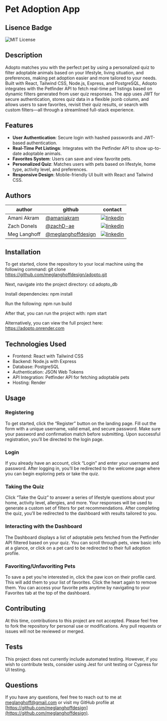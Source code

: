 # Pet Adoption App

## Lisence Badge
![MIT License](https://img.shields.io/badge/License-MIT-blue.svg)

## Description
Adopto matches you with the perfect pet by using a personalized quiz to filter adoptable animals based on your lifestyle, living situation, and preferences, making pet adoption easier and more tailored to your needs. Built with React, Tailwind CSS, Node.js, Express, and PostgreSQL, Adopto integrates with the Petfinder API to fetch real-time pet listings based on dynamic filters generated from user quiz responses. The app uses JWT for secure authentication, stores quiz data in a flexible jsonb column, and allows users to save favorites, revisit their quiz results, or search with custom filters—all through a streamlined full-stack experience.

## Features
- **User Authentication**: Secure login with hashed passwords and JWT-based authentication.
- **Real-Time Pet Listings**: Integrates with the Petfinder API to show up-to-date adoptable animals.
- **Favorites System**: Users can save and view favorite pets.
- **Personalized Quiz**: Matches users with pets based on lifestyle, home type, activity level, and preferences.
- **Responsive Design**: Mobile-friendly UI built with React and Tailwind CSS.

## Authors

| author | github                                                    | contact            
| -------| --------------------------------------------------------- | ------------------------------- | 
| Amani Akram|[@amaniakram](https://www.github.com/amaniakram) | [![linkedin](https://img.shields.io/badge/linkedin-0A66C2?style=for-the-badge&logo=linkedin&logoColor=white)](https://www.linkedin.com/in/amani-akram-193a3b2b0/)|
| Zach Donels |[@zachD-ae](https://github.com/ZachD-ae) |  [![linkedin](https://img.shields.io/badge/linkedin-0A66C2?style=for-the-badge&logo=linkedin&logoColor=white)](https://www.linkedin.com/in/zach-donels-026b2bb0)|
| Meg Langhoff |[@meglanghoffdesign](https://github.com/meglanghoffdesign) |  [![linkedin](https://img.shields.io/badge/linkedin-0A66C2?style=for-the-badge&logo=linkedin&logoColor=white)](https://www.linkedin.com/in/meg-langhoff)|

## Installation
To get started, clone the repository to your local machine using the following command:
git clone https://github.com/meglanghoffdesign/adopto.git

Next, navigate into the project directory:
cd adopto_db

Install dependencies:
npm install

Run the following:
npm run build

After that, you can run the project with:
npm start

Alternatively, you can view the full project here: https://adopto.onrender.com

## Technologies Used
- Frontend: React with Tailwind CSS
- Backend: Node.js with Express
- Database: PostgreSQL
- Authentication: JSON Web Tokens
- API Integration: Petfinder API for fetching adoptable pets
- Hosting: Render

## Usage

### Registering
To get started, click the “Register” button on the landing page. Fill out the form with a unique username, valid email, and secure password. Make sure your password and confirmation match before submitting. Upon successful registration, you’ll be directed to the login page.

### Login
If you already have an account, click “Login” and enter your username and password. After logging in, you’ll be redirected to the welcome page where you can begin exploring pets or take the quiz.

### Taking the Quiz 
Click “Take the Quiz” to answer a series of lifestyle questions about your home, activity level, allergies, and more. Your responses will be used to generate a custom set of filters for pet recommendations. After completing the quiz, you’ll be redirected to the dashboard with results tailored to you.

### Interacting with the Dashboard
The Dashboard displays a list of adoptable pets fetched from the Petfinder API filtered based on your quiz. You can scroll through pets, view basic info at a glance, or click on a pet card to be redirected to their full adoption profile.

### Favoriting/Unfavoriting Pets
To save a pet you’re interested in, click the paw icon on their profile card. This will add them to your list of favorites. Click the heart again to remove them. You can access your favorite pets anytime by navigating to your Favorites tab at the top of the dashboard.

## Contributing
At this time, contributions to this project are not accepted. Please feel free to fork the repository for personal use or modifications. Any pull requests or issues will not be reviewed or merged.

## Tests
This project does not currently include automated testing. However, if you wish to contribute tests, consider using Jest for unit testing or Cypress for UI testing.

## Questions
If you have any questions, feel free to reach out to me at [meglanghoff@gmail.com](mailto:meglanghoff@gmail.com) or visit my GitHub profile at [https://github.com/meglanghoffdesign](https://github.com/meglanghoffdesign).
